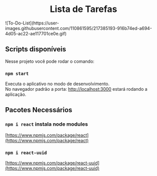 <h1 align="center"> Lista de Tarefas </h1>
![To-Do-List](https://user-images.githubusercontent.com/110861595/217385193-916b74ed-a694-4d05-ac22-ae117701ce0e.gif)

## Scripts disponíveis

Nesse projeto você pode rodar o comando:

### `npm start`

Executa o aplicativo no modo de desenvolvimento.\
No navegador padrão a porta: [http://localhost:3000](http://localhost:3000) estará rodando a aplicação.

## Pacotes Necessários

### `npm i react` instala node modules

[https://www.npmjs.com/package/react](https://www.npmjs.com/package/react)

### `npm i react-uuid` 

[https://www.npmjs.com/package/react-uuid](https://www.npmjs.com/package/react-uuid)
